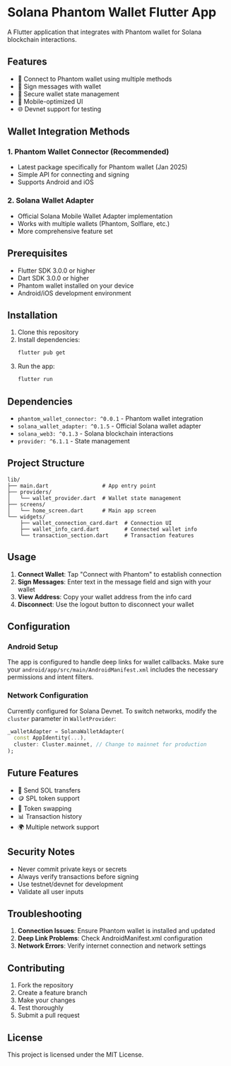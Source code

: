 # Solana Phantom Wallet Flutter App

A Flutter application that integrates with Phantom wallet for Solana blockchain interactions.

## Features

- 🔗 Connect to Phantom wallet using multiple methods
- 📝 Sign messages with wallet
- 🔐 Secure wallet state management
- 📱 Mobile-optimized UI
- 🌐 Devnet support for testing

## Wallet Integration Methods

### 1. Phantom Wallet Connector (Recommended)
- Latest package specifically for Phantom wallet (Jan 2025)
- Simple API for connecting and signing
- Supports Android and iOS

### 2. Solana Wallet Adapter
- Official Solana Mobile Wallet Adapter implementation
- Works with multiple wallets (Phantom, Solflare, etc.)
- More comprehensive feature set

## Prerequisites

- Flutter SDK 3.0.0 or higher
- Dart SDK 3.0.0 or higher
- Phantom wallet installed on your device
- Android/iOS development environment

## Installation

1. Clone this repository
2. Install dependencies:
   ```bash
   flutter pub get
   ```
3. Run the app:
   ```bash
   flutter run
   ```

## Dependencies

- `phantom_wallet_connector: ^0.0.1` - Phantom wallet integration
- `solana_wallet_adapter: ^0.1.5` - Official Solana wallet adapter
- `solana_web3: ^0.1.3` - Solana blockchain interactions
- `provider: ^6.1.1` - State management

## Project Structure

```
lib/
├── main.dart                 # App entry point
├── providers/
│   └── wallet_provider.dart  # Wallet state management
├── screens/
│   └── home_screen.dart      # Main app screen
└── widgets/
    ├── wallet_connection_card.dart  # Connection UI
    ├── wallet_info_card.dart        # Connected wallet info
    └── transaction_section.dart     # Transaction features
```

## Usage

1. **Connect Wallet**: Tap "Connect with Phantom" to establish connection
2. **Sign Messages**: Enter text in the message field and sign with your wallet
3. **View Address**: Copy your wallet address from the info card
4. **Disconnect**: Use the logout button to disconnect your wallet

## Configuration

### Android Setup
The app is configured to handle deep links for wallet callbacks. Make sure your `android/app/src/main/AndroidManifest.xml` includes the necessary permissions and intent filters.

### Network Configuration
Currently configured for Solana Devnet. To switch networks, modify the `cluster` parameter in `WalletProvider`:

```dart
_walletAdapter = SolanaWalletAdapter(
  const AppIdentity(...),
  cluster: Cluster.mainnet, // Change to mainnet for production
);
```

## Future Features

- 💸 Send SOL transfers
- 🪙 SPL token support
- 🔄 Token swapping
- 📊 Transaction history
- 🌍 Multiple network support

## Security Notes

- Never commit private keys or secrets
- Always verify transactions before signing
- Use testnet/devnet for development
- Validate all user inputs

## Troubleshooting

1. **Connection Issues**: Ensure Phantom wallet is installed and updated
2. **Deep Link Problems**: Check AndroidManifest.xml configuration
3. **Network Errors**: Verify internet connection and network settings

## Contributing

1. Fork the repository
2. Create a feature branch
3. Make your changes
4. Test thoroughly
5. Submit a pull request

## License

This project is licensed under the MIT License.
